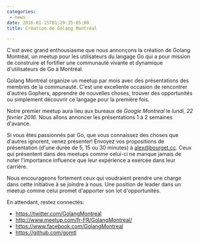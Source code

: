 ```yaml
---
categories:
 - news
date: 2016-01-15T01:29:35-05:00
title: Création de Golang Montréal

---
```


C'est avec grand enthousiasme que nous annonçons la création de Golang Montréal,
un meetup pour les utilisateurs du langage Go qui a pour mission de construire
et fortifier une communauté vivante et dynamique d'utilisateurs de Go à
Montréal.

Golang Montréal organize un meetup par mois avec des présentations des membres
de la communauté.  C'est une excellente occasion de rencontrer d'autres Gophers,
apprendre de nouvelles choses, trouver des opportunités ou simplement découvrir
ce langage pour la première fois.

<!--more-->

Notre premier meetup aura lieu aux bureaux de *Google Montreal* le *lundi, 22
février 2016*.  Nous allons annoncer les présentations 1 à 2 semaines d'avance.

Si vous êtes passionnés par Go, que vous connaissez des choses que d'autres
ignorent, venez présenter!  Envoyez vos propositions de présentation (d'une
durée de 5, 15 ou 30 minutes) à alex@bourget.cc.  Ceux qui présentent dans des
meetups comme celui-ci ne manque jamais de noter l'importance influence que leur
expérience a exercée dans leur carrière.

Nous encourageons fortement ceux qui voudraient prendre une charge dans cette
initiative à se joindre à nous.  Une position de leader dans un meetup comme
celui promet d'apporter son lot d'opportunités.

En attendant, restez connectés:

* https://twitter.com/GolangMontreal
* http://www.meetup.com/fr-FR/GolangMontreal/
* https://www.facebook.com/GolangMontreal
* https://github.com/gomtl
